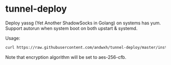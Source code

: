 # tunnel-deploy

Deploy yassg (Yet Another ShadowSocks in Golang) on systems has yum.
Support autorun when system boot on both upstart & systemd.

Usage:
```bash
curl https://raw.githubusercontent.com/andwxh/tunnel-deploy/master/install-with-yum.sh |bash -s <password> <port>
```

Note that encryption algorithm will be set to aes-256-cfb.
